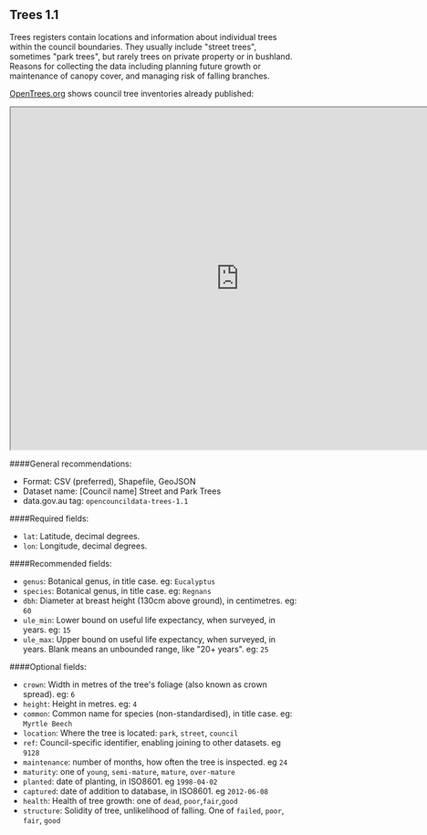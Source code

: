 ## Trees 1.1

Trees registers contain locations and information about individual trees within the council boundaries. They usually include "street trees", sometimes "park trees", but rarely trees on private property or in bushland. Reasons for collecting the data including planning future growth or maintenance of canopy cover, and managing risk of falling branches.

[OpenTrees.org](http://opentrees.org) shows council tree inventories already published:

<iframe src="http://opentrees.org?embed" style="height: 600px; width: 800px;"></iframe>

####General recommendations:

* Format: CSV (preferred), Shapefile, GeoJSON
* Dataset name: [Council name] Street and Park Trees
* data.gov.au tag: `opencouncildata-trees-1.1`

####Required fields:

* `lat`: Latitude, decimal degrees.
* `lon`: Longitude, decimal degrees.

####Recommended fields:

* `genus`: Botanical genus, in title case. eg: `Eucalyptus`
* `species`: Botanical genus, in title case. eg: `Regnans`
* `dbh`: Diameter at breast height (130cm above ground), in centimetres. eg: `60`
* `ule_min`: Lower bound on useful life expectancy, when surveyed, in years. eg: `15`
* `ule_max`: Upper bound on useful life expectancy, when surveyed, in years. Blank means an unbounded range, like "20+ 
years". eg: `25`

####Optional fields:

* `crown`: Width in metres of the tree's foliage (also known as crown spread). eg: `6`
* `height`: Height in metres. eg: `4`
* `common`: Common name for species (non-standardised), in title case. eg: `Myrtle Beech`
* `location`: Where the tree is located: `park`, `street`, `council`
* `ref`: Council-specific identifier, enabling joining to other datasets. eg `9128`
* `maintenance`: number of months, how often the tree is inspected. eg `24`
* `maturity`: one of `young`, `semi-mature`, `mature`, `over-mature`
* `planted`: date of planting, in ISO8601. eg `1998-04-02`
* `captured`: date of addition to database, in ISO8601. eg `2012-06-08`
* `health`: Health of tree growth: one of `dead`, `poor`,`fair`,`good`
* `structure`: Solidity of tree, unlikelihood of falling. One of `failed`, `poor`, `fair`, `good`
